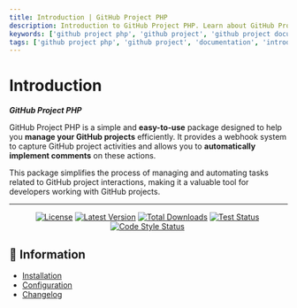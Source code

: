 ```yaml
---
title: Introduction | GitHub Project PHP
description: Introduction to GitHub Project PHP. Learn about GitHub Project PHP, its features, and how it can help you manage your GitHub projects efficiently. Get started to check out the features and functionalities of the GitHub Project PHP.
keywords: ['github project php', 'github project', 'github project documentation', 'github project php documentation', 'github project php introduction', 'github project php features', 'github project php functionalities']
tags: ['github project php', 'github project', 'documentation', 'introduction', 'features', 'functionalities']
---
```


<head>
  <meta name="robots" content="index,follow" />
  <meta name="author" content="CSlant" />
</head>

# Introduction

**_GitHub Project PHP_** 

GitHub Project PHP is a simple and **easy-to-use** package designed to help you **manage your GitHub projects** efficiently. It provides a webhook system to capture GitHub project activities and allows you to **automatically implement comments** on these actions.

This package simplifies the process of managing and automating tasks related to GitHub project interactions, making it a valuable tool for developers working with GitHub projects.

---

<p align="center">
<a href="https://github.com/cslant/github-project-php?tab=MIT-1-ov-file"><img src="https://img.shields.io/github/license/cslant/github-project-php.svg?style=flat-square" alt="License" /></a>&nbsp;<a href="https://github.com/cslant/github-project-php/releases"><img src="https://img.shields.io/github/release/cslant/github-project-php.svg?style=flat-square" alt="Latest Version" /></a>&nbsp;<a href="https://packagist.org/packages/cslant/github-project-php"><img src="https://img.shields.io/packagist/dt/cslant/github-project-php.svg?style=flat-square" alt="Total Downloads" /></a>&nbsp;<a href="https://github.com/cslant/github-project-php/actions/workflows/setup_test.yml"><img src="https://img.shields.io/github/actions/workflow/status/cslant/github-project-php/setup_test.yml?label=tests&branch=main" alt="Test Status" /></a>&nbsp;<a href="https://github.com/cslant/github-project-php/actions/workflows/php-cs-fixer.yml"><img src="https://img.shields.io/github/actions/workflow/status/cslant/github-project-php/php-cs-fixer.yml?label=code%20style&branch=main" alt="Code Style Status" /></a>&nbsp;
</p>

## 📝 Information

- [Installation](getting-started/installation)
- [Configuration](getting-started/configuration)
- [Changelog](prologue/releases)
